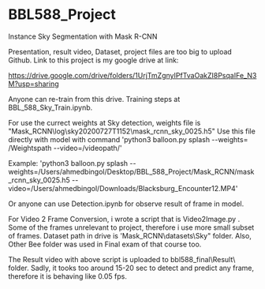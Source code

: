# BBL588_Project
Instance Sky Segmentation with Mask R-CNN


Presentation, result video, Dataset, project files are too big to upload Github. Link to this project is my google drive at link:

https://drive.google.com/drive/folders/1UrjTmZgnyIPfTvaOakZI8PsqaIFe_N3M?usp=sharing


Anyone can re-train from this drive. Training steps at BBL_588_Sky_Train.ipynb.


For use the currect weights at Sky detection, weights file is "Mask_RCNN\log\sky20200727T1152\mask_rcnn_sky_0025.h5"  Use this file directly with model with command
'python3 balloon.py splash --weights= /Weightspath --video=/videopath/'  

Example:
'python3 balloon.py splash --weights=/Users/ahmedbingol/Desktop/BBL_588_Project/Mask_RCNN/mask_rcnn_sky_0025.h5 --video=/Users/ahmedbingol/Downloads/Blacksburg_Encounter12.MP4'




Or anyone can use Detection.ipynb for observe result of frame in model. 

For Video 2 Frame Conversion, i wrote a script that is Video2Image.py . Some of the frames unrelevant to project, therefore i use more small subset of frames. Dataset path in drive is 'Mask_RCNN\datasets\Sky" folder. Also, Other Bee folder was used in Final exam of that course too. 


The Result video with above script is uploaded to bbl588_final\Result\ folder. Sadly, it tooks too around 15-20 sec to detect and predict any frame, therefore it is behaving like 0.05 fps. 
